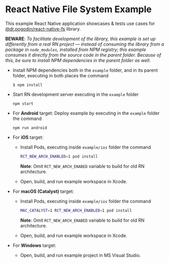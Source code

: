 # React Native File System Example

This example React Native application showcases & tests use cases for
[@dr.pogodin/react-native-fs] library.

**BEWARE**: _To facilitate development of the library, this example is set up
differently from a real RN project &mdash; instead of consuming the library from
a package in `node_modules`, installed from NPM registry; this example consumes
it directly from the source code in the parent folder. Because of this, be sure
to install NPM dependencies in the parent folder as well._

-  Install NPM dependencies both in the `example` folder, and in its parent
   folder, executing in both places the command
   ```shell
   $ npm install
   ```

-  Start RN development server executing in the `example` folder
   ```shell
   npm start
   ```

-  For **Android** target: Deploy example by executing in the `example` folder
   the command
   ```shell
   npm run android
   ```

-  For **iOS** target:
   -  Install Pods, executing inside `example/ios` folder the command
      ```sh
      RCT_NEW_ARCH_ENABLED=1 pod install
      ```
      **Note**: Omit `RCT_NEW_ARCH_ENABED` variable to build for old RN architecture.

   -  Open, build, and run example workspace in Xcode.

-  For **macOS (Catalyst)** target:
   -  Install Pods, executing inside `example/ios` folder the command
      ```sh
      MAC_CATALYST=1 RCT_NEW_ARCH_ENABLED=1 pod install
      ```
      **Note**: Omit `RCT_NEW_ARCH_ENABED` variable to build for old RN architecture.

   -  Open, build, and run example workspace in Xcode.

-  For **Windows** target:
   -  Open, build, and run example project in MS Visual Studio.

[@dr.pogodin/react-native-fs]: https://www.npmjs.com/package/@dr.pogodin/react-native-fs
